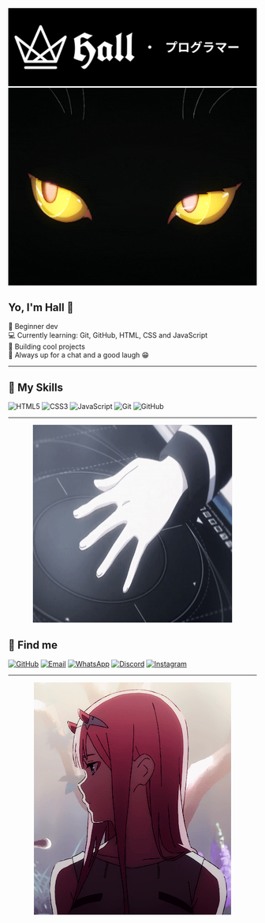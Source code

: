 <div align="center">
  <img src="https://raw.githubusercontent.com/Hall065/Hall065/main/banner.png"/>
</div>

<div align="center">
  <img src="https://raw.githubusercontent.com/Hall065/Hall065/main/cat.gif" width="100%" height="400"/>
</div>

## Yo, I'm Hall 👋

🖤 Beginner dev  
💻 Currently learning: Git, GitHub, HTML, CSS and JavaScript  
🚀 Building cool projects  
💬 Always up for a chat and a good laugh 😁  

---

## 🧠 My Skills

![HTML5](https://img.shields.io/badge/HTML5-E34F26?style=flat-square&logo=html5&logoColor=white)
![CSS3](https://img.shields.io/badge/CSS3-1572B6?style=flat-square&logo=css3&logoColor=white)
![JavaScript](https://img.shields.io/badge/JavaScript-F7DF1E?style=flat-square&logo=javascript&logoColor=black)
![Git](https://img.shields.io/badge/Git-F05032?style=flat-square&logo=git&logoColor=white)
![GitHub](https://img.shields.io/badge/GitHub-100000?style=flat-square&logo=github&logoColor=white)

---

<div align="center">
  <img src="https://raw.githubusercontent.com/Hall065/Hall065/main/tatsuya.gif" width="80%" height="400"/>
</div>

## 🔗 Find me

[![GitHub](https://img.shields.io/badge/GitHub-100000?style=flat-square&logo=github&logoColor=white)](https://github.com/Hall065)
[![Email](https://img.shields.io/badge/Email-D14836?style=flat-square&logo=gmail&logoColor=white)](mailto:hallprograma@gmail.com)
[![WhatsApp](https://img.shields.io/badge/WhatsApp-25D366?style=flat-square&logo=whatsapp&logoColor=white)](https://wa.me/5561985667528)
[![Discord](https://img.shields.io/badge/Discord-5865F2?style=flat-square&logo=discord&logoColor=white)](https://discord.com/users/1066341368621965382)
[![Instagram](https://img.shields.io/badge/Instagram-E4405F?style=flat-square&logo=instagram&logoColor=white)](https://instagram.com/hallzin_)

---

<div align="center">
  <img src="https://raw.githubusercontent.com/Hall065/Hall065/main/zr2sono.gif"/>
</div>
